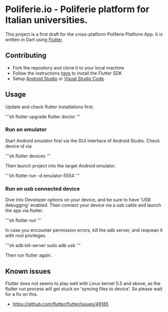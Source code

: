 # Poliferie.io - Poliferie platform for Italian universities.

This project is a first draft for the cross-platform Poliferie Platform App.
It is written in Dart using [Flutter](https://flutter.io).

## Contributing

* Fork the repository and clone it to your local machine
* Follow the instructions [here](https://flutter.io/docs/get-started/install)
  to install the Flutter SDK
* Setup [Android Studio](https://flutter.io/docs/development/tools/android-studio)
  or [Visual Studio Code](https://flutter.io/docs/development/tools/vs-code).

## Usage
Update and check flutter installations first.

'''sh
flutter upgrade
flutter doctor
'''

### Run on emulator
Start Android emulator first via the GUI interface of Android Studio. 
Check device id via

'''sh
flutter devices
'''

Then launch project into the target Android emulator.

'''sh
flutter run -d emulator-5554
'''

### Run on usb connected device
Dive into Developer options on your device, and be sure to have
'USB debugging' enabled. Then connect your device via a usb cable
and launch the app via flutter.

'''sh
flutter run
'''

In case you encounter permission errors, kill the adb server,
and respwan it with root privileges.

'''sh
adb kill-server
sudo adb usb
'''

Then run flutter again.

## Known issues
Flutter does not seems to play well with Linux kernel 5.5 and above,
as the flutter run process will get stuck on 'syncing files to device'.
So please wait for a fix on this.

* https://github.com/flutter/flutter/issues/49185


